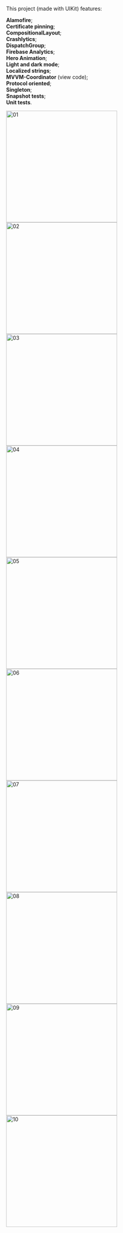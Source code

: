 This project (made with UIKit) features:<br>

**Alamofire**;<br>
**Certificate pinning**;<br>
**CompositionalLayout**;<br>
**Crashlytics**;<br>
**DispatchGroup**;<br>
**Firebase Analytics**;<br>
**Hero Animation**;<br>
**Light and dark mode**;<br>
**Localized strings**;<br>
**MVVM-Coordinator** (view code);<br>
**Protocol oriented**;<br>
**Singleton**;<br>
**Snapshot tests**;<br>
**Unit tests**.<br>

<img width="300" alt="01" src="https://github.com/rafaellucatto/RickAndMorty/assets/68308481/f59f1f6a-a2b6-4f22-8ea0-4621a8cc2a9a">
<img width="300" alt="02" src="https://github.com/rafaellucatto/RickAndMorty/assets/68308481/7f3a761a-aed5-412d-9b12-2b376c433072">
<br>
<img width="300" alt="03" src="https://github.com/rafaellucatto/RickAndMorty/assets/68308481/0458b9e8-830a-4f6d-a54f-12620455e9c7">
<img width="300" alt="04" src="https://github.com/rafaellucatto/RickAndMorty/assets/68308481/efea4e1e-477f-43ec-acf6-db33fb51c517">
<br>
<img width="300" alt="05" src="https://github.com/rafaellucatto/RickAndMorty/assets/68308481/22759f1d-2fab-493a-9dca-1be277a80c1e">
<img width="300" alt="06" src="https://github.com/rafaellucatto/RickAndMorty/assets/68308481/db96a45a-87e4-4c69-bc4b-7f5b729c4106">
<br>
<img width="300" alt="07" src="https://github.com/rafaellucatto/RickAndMorty/assets/68308481/94bc58a4-bbf9-4be1-a9f6-4c496ead4ce6">
<img width="300" alt="08" src="https://github.com/rafaellucatto/RickAndMorty/assets/68308481/35b6b09a-b4bf-44e2-b960-5a012d9fa070">
<br>
<img width="300" alt="09" src="https://github.com/rafaellucatto/RickAndMorty/assets/68308481/dbc0c9ca-eded-4e8e-82b3-e1e869eda186">
<img width="300" alt="10" src="https://github.com/rafaellucatto/RickAndMorty/assets/68308481/ce11afeb-1a4e-4a74-9985-ce9943dd5e0d">
<br>
